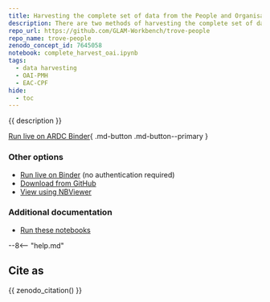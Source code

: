```yaml
---
title: Harvesting the complete set of data from the People and Organisations zone using OAI-PMH
description: There are two methods of harvesting the complete set of data from the People and Organisations zone – using the OAI-PMH API, or using the main Trove API in conjunction with the SRU interface. The OAI-PMH method is much faster, but includes duplicate records that you'll need to filter out afterwards. This notebook demonstrates the OAI-PMH method.
repo_url: https://github.com/GLAM-Workbench/trove-people
repo_name: trove-people
zenodo_concept_id: 7645058
notebook: complete_harvest_oai.ipynb
tags:
  - data harvesting
  - OAI-PMH
  - EAC-CPF
hide:
  - toc
---
```


{{ description }}

[Run live on ARDC Binder](https://binderhub.rc.nectar.org.au/v2/gh/GLAM-Workbench/{{repo_name}}/HEAD?urlpath=/lab/tree/{{notebook}}){ .md-button .md-button--primary }

### Other options

* [Run live on Binder](https://mybinder.org/v2/gh/GLAM-Workbench/{{repo_name}}/HEAD?urlpath=/lab/tree/{{notebook}}) (no authentication required)
* [Download from GitHub](https://github.com/GLAM-Workbench/{{repo_name}}/blob/master/{{notebook}})
* [View using NBViewer](https://nbviewer.jupyter.org/github/GLAM-Workbench/{{repo_name}}/blob/master/{{notebook}})

### Additional documentation

* [Run these notebooks](../#run-these-notebooks)

--8<-- "help.md"

## Cite as

{{ zenodo_citation() }}